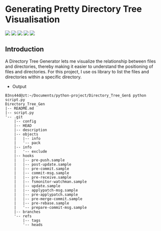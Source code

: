 ﻿# Generating Pretty Directory Tree Visualisation

![](<https://img.shields.io/badge/python3-passing-brightgreen.svg>)
![](<https://img.shields.io/badge/Video%20record-support-brightgreen.svg>)
![](<https://img.shields.io/badge/Sound-support-brightgreen.svg>)
![](<https://img.shields.io/badge/Sparse%20data-support-brightgreen.svg>)
![](<https://img.shields.io/badge/Resampling%20data-support-brightgreen.svg>)


## Introduction
A Directory Tree Generator lets me visualize the relationship between files and directories, thereby making it easier to understand the positioning of files and directories. For this project, I use os library to list the files and directories within a specific directory.

- Output

````
B3ns44d@zt:~/Documents/python-project/Directory_Tree_Gen$ python script.py 
Directory_Tree_Gen
|-- README.md
|-- script.py
'-- .git
    |-- config
    |-- HEAD
    |-- description
    |-- objects
    |   |-- info
    |   '-- pack
    |-- info
    |   '-- exclude
    |-- hooks
    |   |-- pre-push.sample
    |   |-- post-update.sample
    |   |-- pre-commit.sample
    |   |-- commit-msg.sample
    |   |-- pre-receive.sample
    |   |-- fsmonitor-watchman.sample
    |   |-- update.sample
    |   |-- applypatch-msg.sample
    |   |-- pre-applypatch.sample
    |   |-- pre-merge-commit.sample
    |   |-- pre-rebase.sample
    |   '-- prepare-commit-msg.sample
    |-- branches
    '-- refs
        |-- tags
        '-- heads
````
